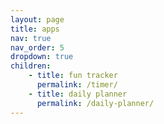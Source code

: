 ```yaml
---
layout: page
title: apps
nav: true
nav_order: 5
dropdown: true
children: 
    - title: fun tracker
      permalink: /timer/
    - title: daily planner
      permalink: /daily-planner/
---
```

